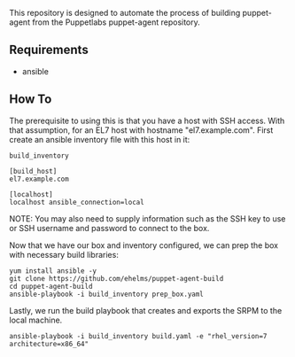 This repository is designed to automate the process of building puppet-agent from the Puppetlabs puppet-agent repository.

## Requirements

 * ansible

## How To

The prerequisite to using this is that you have a host with SSH access. With that assumption, for an EL7 host with hostname "el7.example.com". First create an ansible inventory file with this host in it:

`build_inventory`
```
[build_host]
el7.example.com

[localhost]
localhost ansible_connection=local
```

NOTE: You may also need to supply information such as the SSH key to use or SSH username and password to connect to the box.

Now that we have our box and inventory configured, we can prep the box with necessary build libraries:

```
yum install ansible -y
git clone https://github.com/ehelms/puppet-agent-build
cd puppet-agent-build
ansible-playbook -i build_inventory prep_box.yaml
```

Lastly, we run the build playbook that creates and exports the SRPM to the local machine.

```
ansible-playbook -i build_inventory build.yaml -e "rhel_version=7 architecture=x86_64"
```
